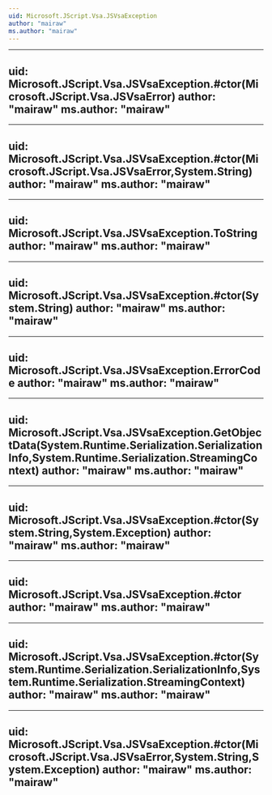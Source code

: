 ```yaml
---
uid: Microsoft.JScript.Vsa.JSVsaException
author: "mairaw"
ms.author: "mairaw"
---
```


---
uid: Microsoft.JScript.Vsa.JSVsaException.#ctor(Microsoft.JScript.Vsa.JSVsaError)
author: "mairaw"
ms.author: "mairaw"
---

---
uid: Microsoft.JScript.Vsa.JSVsaException.#ctor(Microsoft.JScript.Vsa.JSVsaError,System.String)
author: "mairaw"
ms.author: "mairaw"
---

---
uid: Microsoft.JScript.Vsa.JSVsaException.ToString
author: "mairaw"
ms.author: "mairaw"
---

---
uid: Microsoft.JScript.Vsa.JSVsaException.#ctor(System.String)
author: "mairaw"
ms.author: "mairaw"
---

---
uid: Microsoft.JScript.Vsa.JSVsaException.ErrorCode
author: "mairaw"
ms.author: "mairaw"
---

---
uid: Microsoft.JScript.Vsa.JSVsaException.GetObjectData(System.Runtime.Serialization.SerializationInfo,System.Runtime.Serialization.StreamingContext)
author: "mairaw"
ms.author: "mairaw"
---

---
uid: Microsoft.JScript.Vsa.JSVsaException.#ctor(System.String,System.Exception)
author: "mairaw"
ms.author: "mairaw"
---

---
uid: Microsoft.JScript.Vsa.JSVsaException.#ctor
author: "mairaw"
ms.author: "mairaw"
---

---
uid: Microsoft.JScript.Vsa.JSVsaException.#ctor(System.Runtime.Serialization.SerializationInfo,System.Runtime.Serialization.StreamingContext)
author: "mairaw"
ms.author: "mairaw"
---

---
uid: Microsoft.JScript.Vsa.JSVsaException.#ctor(Microsoft.JScript.Vsa.JSVsaError,System.String,System.Exception)
author: "mairaw"
ms.author: "mairaw"
---
